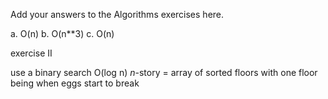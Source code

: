 Add your answers to the Algorithms exercises here.

a. O(n)
b. O(n**3)
c. O(n)

exercise II

use a binary search O(log n)
_n_-story = array of sorted floors with one floor being when eggs start to break

